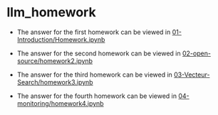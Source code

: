 # llm_homework

+ The answer for the first homework can be viewed in [01-Introduction/Homework.ipynb](01-Introduction/Homework.ipynb)

+ The answer for the second homework can be viewed in  [02-open-source/homework2.ipynb](02-open-source/homework2.ipynb)

+ The answer for the third homework can be viewed in [03-Vecteur-Search/homework3.ipynb](03-Vecteur-Search/homework3.ipynb)

+ The answer for the fourth homework can be viewed in [04-monitoring/homework4.ipynb](04-monitoring/homework4.ipynb)